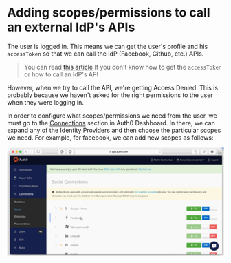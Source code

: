 # Adding scopes/permissions to call an external IdP's APIs

The user is logged in. This means we can get the user's profile and his `accessToken` so that we can call the IdP (Facebook, Github, etc.) APIs.

> You can read [this article](/what-to-do-once-the-user-is-logged-in/calling-an-external-idp-api) If you don't know how to get the `accessToken` or how to call an IdP's API

However, when we try to call the API, we're getting Access Denied. This is probably because we haven't asked for the right permissions to the user when they were logging in.

In order to configure what scopes/permissions we need from the user, we must go to the [Connections](${uiURL}/#/connections/social) section in Auth0 Dashboard. In there, we can expand any of the Identity Providers and then choose the particular scopes we need. For example, for facebook, we can add new scopes as follows:

![Scopes for facebook](/media/articles/what-to-do-once-the-user-is-logged-in/adding-scopes-for-an-external-idp/scopes.gif)
